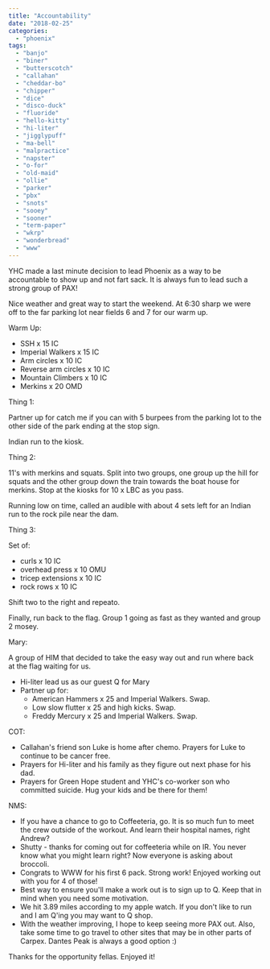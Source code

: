 ```yaml
---
title: "Accountability"
date: "2018-02-25"
categories: 
  - "phoenix"
tags: 
  - "banjo"
  - "biner"
  - "butterscotch"
  - "callahan"
  - "cheddar-bo"
  - "chipper"
  - "dice"
  - "disco-duck"
  - "fluoride"
  - "hello-kitty"
  - "hi-liter"
  - "jigglypuff"
  - "ma-bell"
  - "malpractice"
  - "napster"
  - "o-for"
  - "old-maid"
  - "ollie"
  - "parker"
  - "pbx"
  - "snots"
  - "sooey"
  - "sooner"
  - "term-paper"
  - "wkrp"
  - "wonderbread"
  - "www"
---
```


YHC made a last minute decision to lead Phoenix as a way to be accountable to show up and not fart sack. It is always fun to lead such a strong group of PAX!

Nice weather and great way to start the weekend. At 6:30 sharp we were off to the far parking lot near fields 6 and 7 for our warm up.

Warm Up:

- SSH x 15 IC
- Imperial Walkers x 15 IC
- Arm circles x 10 IC
- Reverse arm circles x 10 IC
- Mountain Climbers x 10 IC
- Merkins x 20 OMD

Thing 1:

Partner up for catch me if you can with 5 burpees from the parking lot to the other side of the park ending at the stop sign.

Indian run to the kiosk.

Thing 2:

11's with merkins and squats. Split into two groups, one group up the hill for squats and the other group down the train towards the boat house for merkins. Stop at the kiosks for 10 x LBC as you pass.

Running low on time, called an audible with about 4 sets left for an Indian run to the rock pile near the dam.

Thing 3:

Set of:

- curls x 10 IC
- overhead press x 10 OMU
- tricep extensions x 10 IC
- rock rows x 10 IC

Shift two to the right and repeato.

Finally, run back to the flag. Group 1 going as fast as they wanted and group 2 mosey.

Mary:

A group of HIM that decided to take the easy way out and run where back at the flag waiting for us.

- Hi-liter lead us as our guest Q for Mary
- Partner up for:
    - American Hammers x 25 and Imperial Walkers. Swap.
    - Low slow flutter x 25 and high kicks. Swap.
    - Freddy Mercury x 25 and Imperial Walkers. Swap.

COT:

- Callahan's friend son Luke is home after chemo. Prayers for Luke to continue to be cancer free.
- Prayers for Hi-liter and his family as they figure out next phase for his dad.
- Prayers for Green Hope student and YHC's co-worker son who committed suicide. Hug your kids and be there for them!

NMS:

- If you have a chance to go to Coffeeteria, go. It is so much fun to meet the crew outside of the workout. And learn their hospital names, right Andrew?
- Shutty - thanks for coming out for coffeeteria while on IR. You never know what you might learn right? Now everyone is asking about broccoli.
- Congrats to WWW for his first 6 pack. Strong work! Enjoyed working out with you for 4 of those!
- Best way to ensure you'll make a work out is to sign up to Q. Keep that in mind when you need some motivation.
- We hit 3.89 miles according to my apple watch. If you don't like to run and I am Q'ing you may want to Q shop.
- With the weather improving, I hope to keep seeing more PAX out. Also, take some time to go travel to other sites that may be in other parts of Carpex. Dantes Peak is always a good option :)

Thanks for the opportunity fellas. Enjoyed it!
